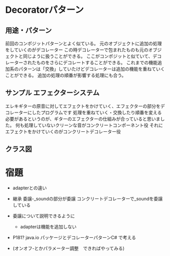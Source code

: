 # Decoratorパターン
## 用途・パターン
前回のコンポジットパターンとよく似ている。
元のオブジェクトに追加の処理をしていくのがデコレーター
この時デコレーターで包まれたものも元のオブジェクトと同じように扱うことができる。
ここがコンポジットと似ていて、デコレーターされたものをさらにデコレートすることができる。
これまでの機能追加系のパターンは「交換」していたけどデコレーターは追加の機能を重ねていくことができる。
追加の処理の順番が影響する処理にも合う。

## サンプル エフェクターシステム
エレキギターの原音に対してエフェクトをかけていく、エフェクターの部分をデコレーターにしたプログラムです
処理を重ねていく・交換したり順番を変える必要があるというのが、ギターのエフェクターの仕組みが合っていると思いました。
何も処理していないクリーンな音がコンクリートコンポーネント役
それにエフェクトをかけていくのがコンクリートデコレーター役

## クラス図


# 宿題
- adapterとの違い 

- 継承 
委譲-_soundの部分が委譲 コンクリートデコレーターで_soundを委譲している
- 委譲について説明できるように
    - adapterは機能を追加しない
- P181? java.io パッケージとデコレーターパターンC# で考える
- (オンオフ-とかパラメーター調整　できればやってみる)
